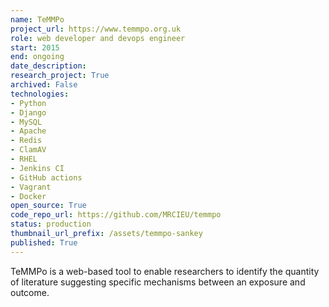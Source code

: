 ```yaml
---
name: TeMMPo
project_url: https://www.temmpo.org.uk
role: web developer and devops engineer
start: 2015
end: ongoing
date_description: 
research_project: True
archived: False
technologies: 
- Python
- Django
- MySQL
- Apache
- Redis
- ClamAV
- RHEL
- Jenkins CI
- GitHub actions
- Vagrant
- Docker
open_source: True
code_repo_url: https://github.com/MRCIEU/temmpo
status: production
thumbnail_url_prefix: /assets/temmpo-sankey
published: True
---
```

TeMMPo is a web-based tool to enable researchers to identify the quantity of literature suggesting specific mechanisms between an exposure and outcome.
